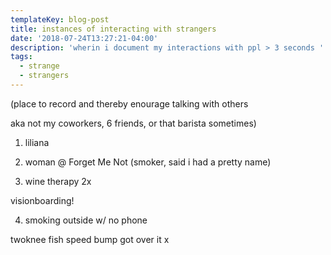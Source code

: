 ```yaml
---
templateKey: blog-post
title: instances of interacting with strangers
date: '2018-07-24T13:27:21-04:00'
description: 'wherin i document my interactions with ppl > 3 seconds '
tags:
  - strange
  - strangers
---
```


(place to record and thereby enourage talking with others

aka not my coworkers, 6 friends, or that barista sometimes)

1. liliana

2. woman @ Forget Me Not (smoker, said i had a pretty name)

3. wine therapy 2x

visionboarding!

4. smoking outside w/ no phone

twoknee fish
speed bump got over it x
